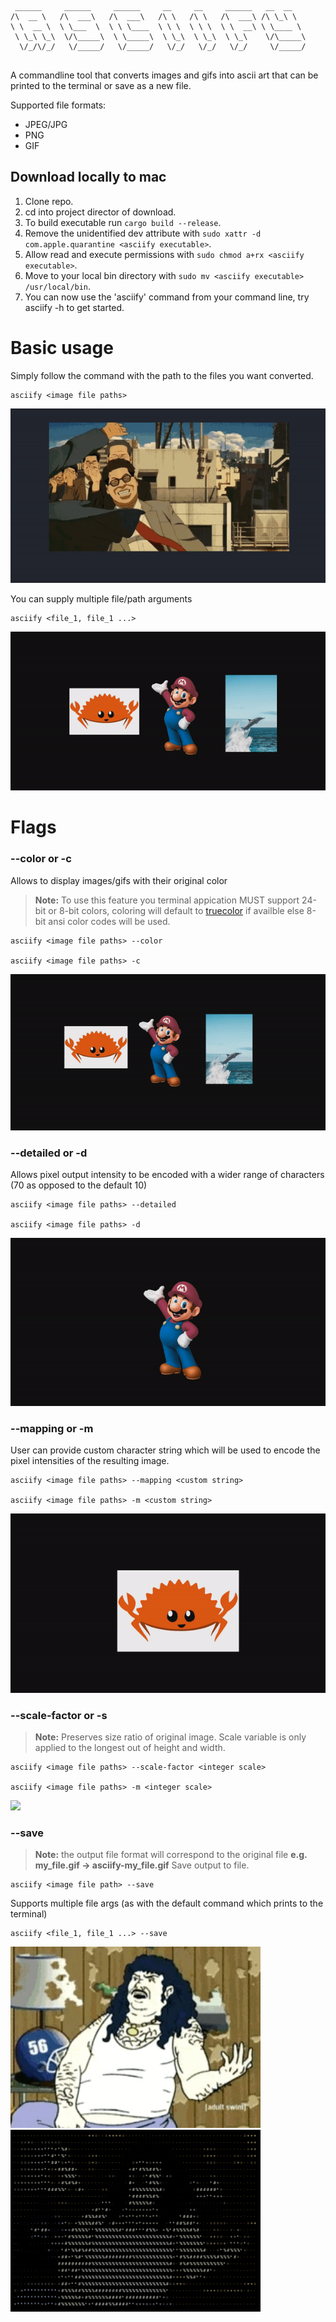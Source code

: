 ``` 
 ______     ______     ______     __     __     ______   __  __    
/\  __ \   /\  ___\   /\  ___\   /\ \   /\ \   /\  ___\ /\ \_\ \   
\ \  __ \  \ \___  \  \ \ \____  \ \ \  \ \ \  \ \  __\ \ \____ \  
 \ \_\ \_\  \/\_____\  \ \_____\  \ \_\  \ \_\  \ \_\    \/\_____\ 
  \/_/\/_/   \/_____/   \/_____/   \/_/   \/_/   \/_/     \/_____/ 
                                                                   
 ```

A commandline tool that converts images and gifs into ascii art that can be printed to the 
terminal or save as a new file. 

Supported file formats:
* JPEG/JPG
* PNG
* GIF

## Download locally to mac

1. Clone repo.
2. cd into project director of download. 
3. To build executable run `cargo build --release`.
4. Remove the unidentified dev attribute with `sudo xattr -d com.apple.quarantine <asciify executable>`.
5. Allow read and execute permissions with `sudo chmod a+rx <asciify executable>`.
6. Move to your local bin directory with `sudo mv <asciify executable> /usr/local/bin`.
5. You can now use the 'asciify' command from your command line, try asciify -h to get started.

# Basic usage
Simply follow the command with the path to the files you want converted.
```
asciify <image file paths>
```

<img src="assets/demo/default_gif_use.gif">

You can supply multiple file/path arguments
```
asciify <file_1, file_1 ...>
```

<img src="assets/demo/default_use.gif">

# Flags

### --color or -c
Allows to display images/gifs with their original color
> **Note:** To use this feature you terminal appication MUST support 24-bit or 8-bit colors, coloring will default to
> [truecolor](https://gist.github.com/CMCDragonkai/146100155ecd79c7dac19a9e23e6a362) if availble else 8-bit ansi color
> codes will be used.
```
asciify <image file paths> --color

asciify <image file paths> -c
```

<img src="assets/demo/color_use.gif">

### --detailed or -d
Allows pixel output intensity to be encoded with a wider range of characters (70 as opposed to the default 10)
```
asciify <image file paths> --detailed

asciify <image file paths> -d
```

<img src="assets/demo/detail_flag.gif">

### --mapping or -m
User can provide custom character string which will be used to encode the pixel intensities of the resulting image.
```
asciify <image file paths> --mapping <custom string>

asciify <image file paths> -m <custom string>
```

<img src="assets/demo/mapping_flag.gif">

### --scale-factor or -s
> **Note:** Preserves size ratio of original image. Scale variable is only applied to the longest 
> out of height and width.
```
asciify <image file paths> --scale-factor <integer scale>

asciify <image file paths> -m <integer scale>
```

<img src="assets/demo/scale_flag.gif">

### --save
>**Note:** the output file format will correspond to the original file
> **e.g. my_file.gif -> asciify-my_file.gif**
Save output to file.
```
asciify <image file path> --save
```
Supports multiple file args (as with the default command which prints to the terminal)
```
asciify <file_1, file_1 ...> --save
```

<img width="400px" src="assets/aqua_carl.gif">
<img width="400px" 50%" src="assets/demo/asciify-aqua_carl.gif">
